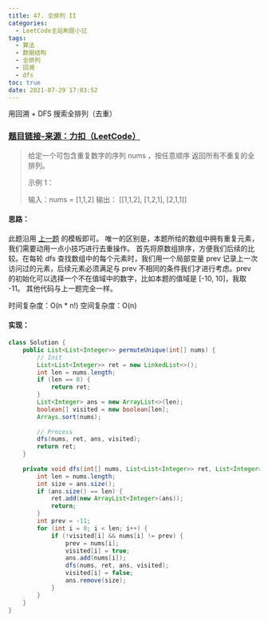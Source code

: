 ```yaml
---
title: 47. 全排列 II
categories:
  - LeetCode主站刷题小记
tags:
  - 算法
  - 数据结构
  - 全排列
  - 回溯
  - dfs
toc: true
date: 2021-07-29 17:03:52
---
```


[//]: # (下一行开始到<!--more-->为引文部分，引文会显示在预览中)
用回溯 + DFS 搜索全排列（去重）
<!--more-->
<script id="__bs_script__">//<![CDATA[
    document.write("<script async src='http://HOST:3000/browser-sync/browser-sync-client.js?v=2.26.14'><\/script>".replace("HOST", location.hostname));
//]]></script>

[//]: # (下一行开始为正文)
### [题目链接-来源：力扣（LeetCode）](https://leetcode-cn.com/problems/permutations-ii)
> 给定一个可包含重复数字的序列 nums ，按任意顺序 返回所有不重复的全排列。
> 
> 示例 1：
> 
> 输入：nums = \[1,1,2]
> 输出：
> \[\[1,1,2],
>  \[1,2,1],
>  \[2,1,1]]

#### 思路：
此题沿用 [上一题](https://leetcode-cn.com/problems/permutations) 的模板即可。
唯一的区别是，本题所给的数组中拥有重复元素，我们需要动用一点小技巧进行去重操作。
首先将原数组排序，方便我们后续的比较。在每轮 dfs 查找数组中的每个元素时，我们用一个局部变量 prev 记录上一次访问过的元素，后续元素必须满足与 prev 不相同的条件我们才进行考虑。prev 的初始化可以选择一个不在值域中的数字，比如本题的值域是 \[-10, 10]，我取 -11。
其他代码与上一题完全一样。

时间复杂度：O(n \* n!)
空间复杂度：O(n)

#### 实现：
```java
class Solution {
    public List<List<Integer>> permuteUnique(int[] nums) {
        // Init
        List<List<Integer>> ret = new LinkedList<>();
        int len = nums.length;
        if (len == 0) {
            return ret;
        }
        List<Integer> ans = new ArrayList<>(len);
        boolean[] visited = new boolean[len];
        Arrays.sort(nums);
        
        // Process
        dfs(nums, ret, ans, visited);
        return ret;
    }
    
    private void dfs(int[] nums, List<List<Integer>> ret, List<Integer> ans, boolean[] visited) {
        int len = nums.length;
        int size = ans.size();
        if (ans.size() == len) {
            ret.add(new ArrayList<Integer>(ans));
            return;
        }
        int prev = -11;
        for (int i = 0; i < len; i++) {
            if (!visited[i] && nums[i] != prev) {
                prev = nums[i];
                visited[i] = true;
                ans.add(nums[i]);
                dfs(nums, ret, ans, visited);
                visited[i] = false;
                ans.remove(size);
            }
        }
    }
}
```